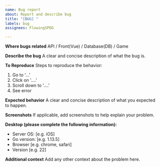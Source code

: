 ```yaml
---
name: Bug report
about: Report and describe bug
title: "[BUG] "
labels: bug
assignees: FlowingSPDG

---
```


**Where bugs related**
API / Front(Vue) / Database(DB) / Game

**Describe the bug**
A clear and concise description of what the bug is.

**To Reproduce**
Steps to reproduce the behavior:
1. Go to '...'
2. Click on '....'
3. Scroll down to '....'
4. See error

**Expected behavior**
A clear and concise description of what you expected to happen.

**Screenshots**
If applicable, add screenshots to help explain your problem.

**Desktop (please complete the following information):**
 - Server OS: [e.g. iOS]
 - Go version: [e.g. 1.13.5]
 - Browser [e.g. chrome, safari]
 - Version [e.g. 22]

**Additional context**
Add any other context about the problem here.

